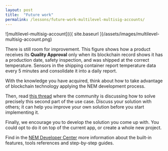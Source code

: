 ```yaml
---
layout: post
title:  "Future work"
permalink: /lessons/future-work-multilevel-multisig-accounts/
---
```


![multilevel-multisig-account]({{ site.baseurl }}/assets/images/multilevel-multisig-account.png)

There is still room for improvement. This figure shows how a product receives its **Quality Approval** only when its blockchain record shows it has a production date, safety inspection, and was shipped at the correct temperature. Sensors in the shipping container report temperature data every 5 minutes and consolidate it into a daily report.

With the knowledge you have acquired, think about how to take advantage of blockchain technology applying the NEM development process.

Then, read [this thread](https://forum.nem.io/t/how-you-can-setup-a-basic-iot-tracking-solution-for-a-local-meat-farm-using-arduino-and-nem-iot-blockchain/17809) where the community is discussing how to solve precisely this second part of the use case. Discuss your solution with others; it can help you improve your own solution before you start implementing it.

Finally, we encourage you to develop the solution you come up with.  You could opt to do it on top of the current app, or create a whole new project. 

Find in the [NEM Developer Center](https://nemtech.github.io/) more information about the built-in features, tools references and step-by-step guides.